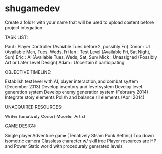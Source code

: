 shugamedev
==========

Create a folder with your name that will be used to upload content before project integration


TASK LIST:

Paul : Player Controller (Avaiable Tues before 2, possibly Fri)
Conor : UI (Available Mon, Tues, Weds, Fri
Ian : Test Level (Available Fri, Sat Night, Sun)
Eric : AI (Available Tues, Weds, Sat, Sun)
Mick : Unassigned (Possibly Art or Later Level Design)
Adam : Uncertain if participating

OBJECTIVE TIMELINE:

Establish test level with AI, player interaction, and combat system (December 2013)
Develop inventory and level system
Develop level generation system
Develop enemy generation system (February 2014)
Integrate story elements
Polish and balance all elements (April 2014)

UNACQUIRED RESOURCES:

Writer (tenatively Conor)
Modeler
Artist

GAME DESIGN:

Single player
Adventure game (Tenatively Steam Punk Setting)
Top down isometric camera
Classless character w/ skill tree
Player resources are HP and Power
Static world with proceduraly generated levels

